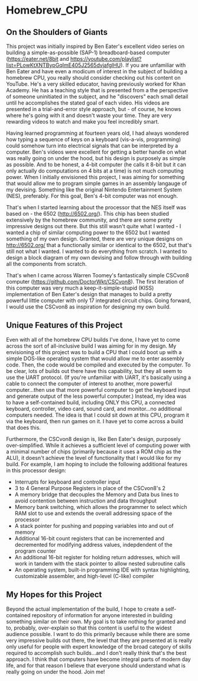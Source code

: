 # Homebrew_CPU

## On the Shoulders of Giants
This project was initially inspired by Ben Eater's excellent video series on building a simple-as-possible (SAP-1) breadboard-based computer (https://eater.net/8bit and https://youtube.com/playlist?list=PLowKtXNTBypGqImE405J2565dvjafglHU). If you are unfamiliar with Ben Eater and have even a modicum of interest in the subject of building a homebrew CPU, you really should consider checking out his content on YouTube. He's a very skilled educator, having previously worked for Khan Academy. He has a teaching style that is presented from a the perspective of someone uninitiated in the subject, and he "discovers" each small detail until he accomplishes the stated goal of each video. His videos are presented in a trial-and-error style approach, but - of course, he knows where he's going with it and doesn't waste your time. They are very rewarding videos to watch and make you feel incredibly smart.

Having learned programming at fourteen years old, I had always wondered how typing a sequence of keys on a keyboard (vis-a-vis, programming) could somehow turn into electrical signals that can be interpreted by a computer. Ben's videos were excellent for getting a better handle on what was really going on under the hood, but his design is purposely as simple as possible. And to be honest, a 4-bit computer (he calls it 8-bit but it can only actually do computations on 4 bits at a time) is not much computing power. When I initially envisioned this project, I was aiming for something that would allow me to program simple games in an assembly langauge of my devising. Something like the original Nintendo Entertainment System (NES), preferably. For this goal, Ben's 4-bit computer was not enough. 

That's when I started learning about the processor that the NES itself was based on - the 6502 (http://6502.org/). This chip has been studied extensively by the homebrew community, and there are some pretty impressive designs out there. But this still wasn't quite what I wanted - I wanted a chip of similar computing power to the 6502 but I wanted something of my own design. Granted, there are very unique designs on http://6502.org/ that a functionally similar or identical to the 6502, but that's still not what I wanted. I wanted to do everything from scratch. I wanted to design a block diagram of my own devising and follow through with building all the components from scratch.

That's when I came across Warren Toomey's fantastically simple CSCvon8 computer (https://github.com/DoctorWkt/CSCvon8). The first iteration of this computer was very much a keep-it-simple-stupid (KISS) implementation of Ben Eater's design that manages to build a pretty powerful little computer with only 17 integrated circuit chips. Going forward, I would use the CSCvon8 as inspiration for designing my own build.

## Unique Features of this Project
Even with all of the homebrew CPU builds I've done, I have yet to come across the sort of all-inclusive build I was aiming for in my design. My envisioning of this project was to build a CPU that I could boot up with a simple DOS-like operating system that would allow me to enter assembly code. Then, the code would be compiled and executed by the computer. To be clear, lots of builds out there have this capability, but they all seem to use the UART protocol. (If you're unfamiliar with UART, it's basically using a cable to connect the computer of interest to another, more powerful computer...then use that more powerful computer to get the keyboard input and generate output of the less powerful computer.) Instead, my idea was to have a self-contained build, including ONLY this CPU, a connected keyboard, controller, video card, sound card, and monitor...no additional computers needed. The idea is that I could sit down at this CPU, program it via the keyboard, then run games on it. I have yet to come across a build that does this. 

Furthermore, the CSCvon8 design is, like Ben Eater's design, purposely over-simplified. While it achieves a sufficient level of computing power with a minimal number of chips (primarily because it uses a ROM chip as the ALU), it doesn't achieve the level of functionality that I would like for my build. For example, I am hoping to include the following additional features in this processor design:
  - Interrupts for keyboard and controller input
  - 3 to 4 General Purpose Registers in place of the CSCvon8's 2
  - A memory bridge that decouples the Memory and Data bus lines to avoid contention between instruction and data throughput
  - Memory bank switching, which allows the programmer to select which RAM slot to use and extends the overall addressing space of the processor
  - A stack pointer for pushing and popping variables into and out of memory
  - Additional 16-bit count registers that can be incremented and decremented for modifying address values, indepdendent of the program counter
  - An additional 16-bit register for holding return addresses, which will work in tandem with the stack pointer to allow nested subroutine calls
  - An operating system, built-in programming IDE with syntax highlighting, customizable assembler, and high-level (C-like) compiler

## My Hopes for this Project
Beyond the actual implementation of the build, I hope to create a self-contained repository of information for anyone interested in building something similar on their own. My goal is to take nothing for granted and to, probably, over-explain so that this content is useful to the widest audience possible. I want to do this primarily because while there are some very impressive builds out there, the level that they are presented at is really only useful for people with expert knowledge of the broad category of skills required to accomplish such builds...and I don't really think that's the best approach. I think that computers have become integral parts of modern day life, and for that reason I believe that everyone should understand what is really going on under the hood. Join me!
